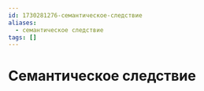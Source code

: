 ```yaml
---
id: 1730281276-семантическое-следствие
aliases:
  - семантическое следствие
tags: []
---
```


# Семантическое следствие

